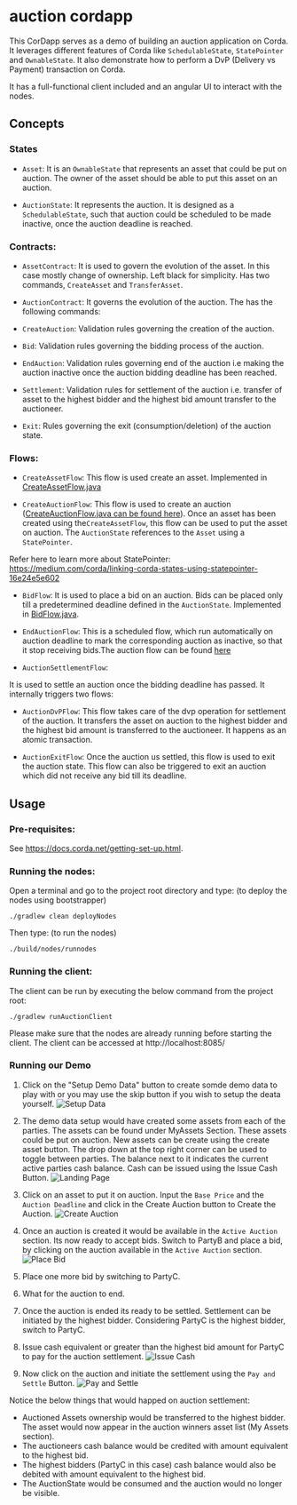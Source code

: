 # auction cordapp

This CorDapp serves as a demo of building an auction application on Corda. It leverages
different features of Corda like `SchedulableState`, `StatePointer` and `OwnableState`. It also demonstrate
how to perform a DvP (Delivery vs Payment) transaction on Corda.

It has a full-functional client included and an angular UI to interact with the nodes.

## Concepts

### States

- `Asset`: It is an `OwnableState` that represents an asset that could be put on auction. The owner
of the asset should be able to put this asset on an auction.

- `AuctionState`: It represents the auction. It is designed as a `SchedulableState`, such that auction
could be scheduled to be made inactive, once the auction deadline is reached.

### Contracts:

- `AssetContract`: It is used to govern the evolution of the asset. In this case mostly change of
ownership. Left black for simplicity. Has two commands, `CreateAsset` and `TransferAsset`.

- `AuctionContract`: It governs the evolution of the auction. The has the following commands:

- `CreateAuction`: Validation rules governing the creation of the auction.

- `Bid`: Validation rules governing the bidding process of the auction.

- `EndAuction`: Validation rules governing end of the auction i.e making the auction inactive
    once the auction bidding deadline has been reached.

- `Settlement`: Validation rules for settlement of the auction i.e. transfer of asset to the
    highest bidder and the highest bid amount transfer to the auctioneer.

- `Exit`: Rules governing the exit (consumption/deletion) of the auction state.

### Flows:

- `CreateAssetFlow`: This flow is used create an asset. Implemented in [CreateAssetFlow.java](https://github.com/corda/samples-java/blob/master/advanced-cordapps/auction-cordapp/workflows/src/main/java/net/corda/samples/flows/CreateAssetFlow.java#L44-L66)

- `CreateAuctionFlow`: This flow is used to create an auction ([CreateAuctionFlow.java can be found here](https://github.com/corda/samples-java/blob/master/advanced-cordapps/auction-cordapp/workflows/src/main/java/net/corda/samples/flows/CreateAuctionFlow.java#L58-L96)). Once an asset has been created using
the`CreateAssetFlow`, this flow can be used to put the asset on auction. The `AuctionState`
references to the `Asset` using a `StatePointer`.

Refer here to learn more about StatePointer: https://medium.com/corda/linking-corda-states-using-statepointer-16e24e5e602

- `BidFlow`: It is used to place a bid on an auction. Bids can be placed only till a predetermined
deadline defined in the `AuctionState`. Implemented in [BidFlow.java](https://github.com/corda/samples-java/blob/master/advanced-cordapps/auction-cordapp/workflows/src/main/java/net/corda/samples/flows/BidFlow.java#L42-L86).

- `EndAuctionFlow`: This is a scheduled flow, which run automatically on auction deadline to mark
the corresponding auction as inactive, so that it stop receiving bids.The auction flow can be found [here](https://github.com/corda/samples-java/blob/master/advanced-cordapps/auction-cordapp/workflows/src/main/java/net/corda/samples/flows/EndAuctionFlow.java#L39-L83)

- `AuctionSettlementFlow`:

It is used to settle an auction once the bidding deadline has passed. It internally triggers two flows:

- `AuctionDvPFlow`: This flow takes care of the dvp operation for settlement of the auction. It
    transfers the asset on auction to the highest bidder and the highest bid amount is transferred to
    the auctioneer. It happens as an atomic transaction.

- `AuctionExitFlow`: Once the auction us settled, this flow is used to exit the auction state. This
    flow can also be triggered to  exit an auction which did not receive any bid till its deadline.



## Usage

### Pre-requisites:

See https://docs.corda.net/getting-set-up.html.

### Running the nodes:
Open a terminal and go to the project root directory and type: (to deploy the nodes using bootstrapper)
```
./gradlew clean deployNodes
```
Then type: (to run the nodes)
```
./build/nodes/runnodes
```

### Running the client:

The client can be run by executing the below command from the project root:

`./gradlew runAuctionClient`

Please make sure that the nodes are already running before starting the client.
The client can be accessed at http://localhost:8085/

### Running our Demo

1. Click on the "Setup Demo Data" button to create somde demo data to play with or you
may use the skip button if you wish to setup the deata yourself.
![Setup Data](./snaps/setup.png)

2. The demo data setup would have created some assets from each of the parties. The assets
can be found under MyAssets Section. These assets could be put on auction. New assets can
be create using the create asset button.
The drop down at the top right corner can be used to toggle between parties.
The balance next to it indicates the current active parties cash balance. Cash can be
issued using the Issue Cash Button.
![Landing Page](./snaps/landing.png)

3. Click on an asset to put it on auction. Input the `Base Price` and the `Auction Deadline`
and click in the Create Auction button to Create the Auction.
![Create Auction](./snaps/CreateAuction.png)

4. Once an auction is created it would be available in the `Active Auction` section. Its
now ready to accept bids. Switch to PartyB and place a bid, by clicking on the auction
available in the `Active Auction` section.
![Place Bid](./snaps/Bid.png)

5. Place one more bid by switching to PartyC.

6. What for the auction to end.

7. Once the auction is ended its ready to be settled. Settlement can be initiated by the
highest bidder. Considering PartyC is the highest bidder, switch to PartyC.

8. Issue cash equivalent or greater than the highest bid amount for PartyC to pay for
    the auction settlement.
![Issue Cash](./snaps/CashIssue.png)

9. Now click on the auction and initiate the settlement using the `Pay and Settle` Button.
![Pay and Settle](./snaps/Settle.png)


Notice the below things that would happed on auction settlement:

- Auctioned Assets ownership would be transferred to the highest bidder. The asset would
now appear in the auction winners asset list (My Assets section).
- The auctioneers cash balance would be credited with amount equivalent to the highest bid.
- The highest bidders (PartyC in this case) cash balance would also be debited with amount
equivalent to the highest bid.
- The AuctionState would be consumed and the auction would no longer be visible.
